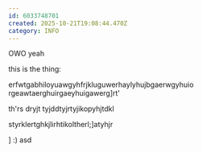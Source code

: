 ```yaml
---
id: 6033748701
created: 2025-10-21T19:08:44.470Z
category: INFO
---
```

OWO yeah 

this is the thing:


erfwtgabhiloyuawgyhfrjkluguwerhaylyhujbgaerwgyhuio
rgeawtaerghuirgaeyhuigawerg]rt'

th'rs
    dryjt
    tyjddtyjrtyjikopyhjtdkl
    
    
styrklertghkjlirhtikoltherl;]atyhjr

] :)
asd